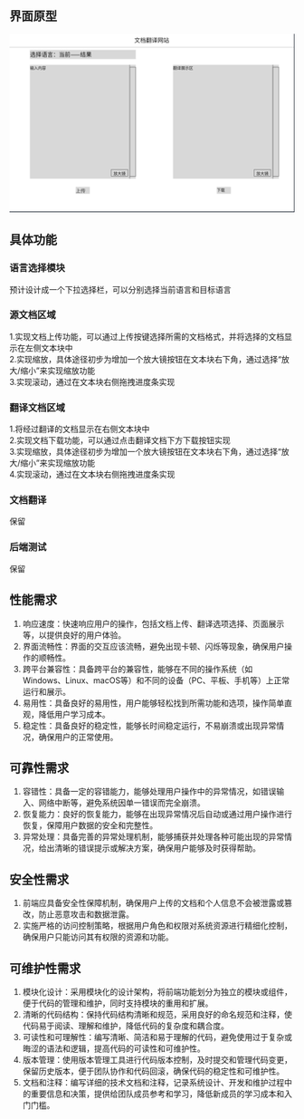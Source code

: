 ## 界面原型
![界面原型](./assets/原型设计.png)

## 具体功能
### 语言选择模块

预计设计成一个下拉选择栏，可以分别选择当前语言和目标语言

### 源文档区域

1.实现文档上传功能，可以通过上传按键选择所需的文档格式，并将选择的文档显示在左侧文本块中  
2.实现缩放，具体途径初步为增加一个放大镜按钮在文本块右下角，通过选择“放大/缩小”来实现缩放功能  
3.实现滚动，通过在文本块右侧拖拽进度条实现  

### 翻译文档区域

1.将经过翻译的文档显示在右侧文本块中  
2.实现文档下载功能，可以通过点击翻译文档下方下载按钮实现  
3.实现缩放，具体途径初步为增加一个放大镜按钮在文本块右下角，通过选择“放大/缩小”来实现缩放功能  
4.实现滚动，通过在文本块右侧拖拽进度条实现  

### 文档翻译

保留

### 后端测试

保留

## 性能需求

1. 响应速度：快速响应用户的操作，包括文档上传、翻译选项选择、页面展示等，以提供良好的用户体验。
2. 界面流畅性：界面的交互应该流畅，避免出现卡顿、闪烁等现象，确保用户操作的顺畅性。
3. 跨平台兼容性：具备跨平台的兼容性，能够在不同的操作系统（如Windows、Linux、macOS等）和不同的设备（PC、平板、手机等）上正常运行和展示。
4. 易用性：具备良好的易用性，用户能够轻松找到所需功能和选项，操作简单直观，降低用户学习成本。
5. 稳定性：具备良好的稳定性，能够长时间稳定运行，不易崩溃或出现异常情况，确保用户的正常使用。

## 可靠性需求

1. 容错性：具备一定的容错能力，能够处理用户操作中的异常情况，如错误输入、网络中断等，避免系统因单一错误而完全崩溃。
2. 恢复能力：良好的恢复能力，能够在出现异常情况后自动或通过用户操作进行恢复，保障用户数据的安全和完整性。
3. 异常处理：具备完善的异常处理机制，能够捕获并处理各种可能出现的异常情况，给出清晰的错误提示或解决方案，确保用户能够及时获得帮助。

## 安全性需求

1. 前端应具备安全性保障机制，确保用户上传的文档和个人信息不会被泄露或篡改，防止恶意攻击和数据泄露。
2. 实施严格的访问控制策略，根据用户角色和权限对系统资源进行精细化控制，确保用户只能访问其有权限的资源和功能。

## 可维护性需求

1. 模块化设计：采用模块化的设计架构，将前端功能划分为独立的模块或组件，便于代码的管理和维护，同时支持模块的重用和扩展。
2. 清晰的代码结构：保持代码结构清晰和规范，采用良好的命名规范和注释，使代码易于阅读、理解和维护，降低代码的复杂度和耦合度。
3. 可读性和可理解性：编写清晰、简洁和易于理解的代码，避免使用过于复杂或晦涩的语法和逻辑，提高代码的可读性和可维护性。
4. 版本管理：使用版本管理工具进行代码版本控制，及时提交和管理代码变更，保留历史版本，便于团队协作和代码回滚，确保代码的稳定性和可维护性。
5. 文档和注释：编写详细的技术文档和注释，记录系统设计、开发和维护过程中的重要信息和决策，提供给团队成员参考和学习，降低新成员的学习成本和入门门槛。
